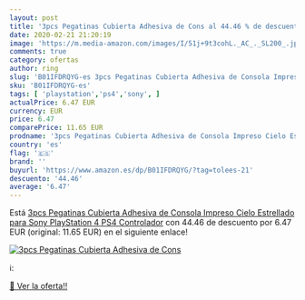 ```yaml
---
layout: post
title: '3pcs Pegatinas Cubierta Adhesiva de Cons al 44.46 % de descuento'
date: 2020-02-21 21:20:19
image: 'https://m.media-amazon.com/images/I/51j+9t3cohL._AC_._SL200_.jpg'
comments: true
category: ofertas
author: ring
slug: 'B01IFDRQYG-es 3pcs Pegatinas Cubierta Adhesiva de Consola Impreso Cielo...'
sku: 'B01IFDRQYG-es'
tags: [ 'playstation','ps4','sony', ]
actualPrice: 6.47 EUR
currency: EUR
price: 6.47
comparePrice: 11.65 EUR
prodname: '3pcs Pegatinas Cubierta Adhesiva de Consola Impreso Cielo Estrellado para Sony PlayStation 4 PS4 Controlador'
country: 'es'
flag: '🇪🇸'
brand: ''
buyurl: 'https://www.amazon.es/dp/B01IFDRQYG/?tag=tolees-21'
descuento: '44.46'
average: '6.47'
---
```


Está [3pcs Pegatinas Cubierta Adhesiva de Consola Impreso Cielo Estrellado para Sony PlayStation 4 PS4 Controlador](https://www.amazon.es/dp/B01IFDRQYG/?tag=tolees-21) con 44.46 de descuento por 6.47 EUR (original: 11.65 EUR) en el siguiente enlace!

[![3pcs Pegatinas Cubierta Adhesiva de Cons](https://m.media-amazon.com/images/I/51j+9t3cohL._AC_._SL200_.jpg)](https://www.amazon.es/dp/B01IFDRQYG/?tag=tolees-21)

ℹ️:


[🛒 Ver la oferta!!](https://www.amazon.es/dp/B01IFDRQYG/?tag=tolees-21)
